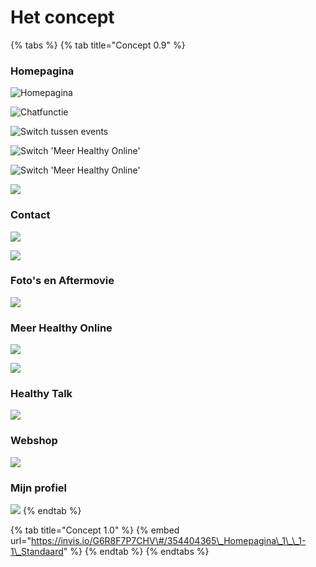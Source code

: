 # Het concept

{% tabs %}
{% tab title="Concept 0.9" %}
### Homepagina

![Homepagina](../.gitbook/assets/een.png)

![Chatfunctie](../.gitbook/assets/twee.png)

![Switch tussen events](../.gitbook/assets/drie.png)

![Switch &apos;Meer Healthy Online&apos;](../.gitbook/assets/vier.png)

![Switch &apos;Meer Healthy Online&apos;](../.gitbook/assets/vijf.png)

![](../.gitbook/assets/zeven.png)

### **Contact**

![](../.gitbook/assets/acht.png)

![](../.gitbook/assets/vijftien.png)

### **Foto's en Aftermovie**

![](../.gitbook/assets/negen.png)

### **Meer Healthy Online**

![](../.gitbook/assets/tien.png)

![](../.gitbook/assets/elf.png)

### **Healthy Talk**

![](../.gitbook/assets/twaalf.png)

### **Webshop**

![](../.gitbook/assets/dertien.png)

### **Mijn profiel**

![](../.gitbook/assets/veertien.png)
{% endtab %}

{% tab title="Concept 1.0" %}
{% embed url="https://invis.io/G6R8F7P7CHV\#/354404365\_Homepagina\_1\_\_1-1\_Standaard" %}
{% endtab %}
{% endtabs %}



